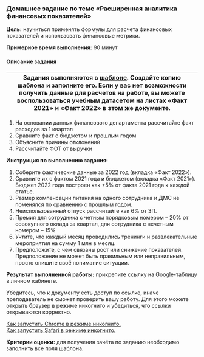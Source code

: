 ### Домашнее задание по теме «Расширенная аналитика финансовых показателей»
**Цель:** научиться применять формулы для расчета финансовых показателей и использовать финансовые метрики.

**Примерное время выполнения:** 90 минут

#### Описание задания
| Задания выполняются в [шаблоне](https://u.netology.ru/backend/uploads/lms/content_assets/file/3233/%D0%A8%D0%B0%D0%B1%D0%BB%D0%BE%D0%BD%D0%94%D0%B0%D1%82%D0%B0%D1%81%D0%B5%D1%82_%D0%A0%D0%B0%D1%81%D1%88%D0%B8%D1%80%D0%B5%D0%BD%D0%BD%D0%B0%D1%8F_%D0%B0%D0%BD%D0%B0%D0%BB%D0%B8%D1%82%D0%B8%D0%BA%D0%B0_%D1%84%D0%B8%D0%BD%D0%B0%D0%BD%D1%81%D0%BE%D0%B2%D1%8B%D1%85_%D0%BF%D0%BE%D0%BA%D0%B0%D0%B7%D0%B0%D1%82%D0%B5%D0%BB%D0%B5%D0%B9.xlsx). Создайте копию шаблона и заполните его. Если у вас нет возможности получить данные для расчетов на работе, вы можете воспользоваться учебным датасетом на листах «Факт 2021» и  «Факт 2022» в этом же документе. |
| --- |

1. На основании данных финансового департамента рассчитайте факт расходов за 1 квартал 
2. Сравните факт с бюджетом и прошлым годом
3. Объясните причины отклонений
4. Рассчитайте ФОТ от выручки

**Инструкция по выполнению задания:**
1. Соберите фактические данные за 2022 год (вкладка «Факт 2022»).
2. Сравните их с фактом 2021 года и бюджетом (вкладка «Факт 2021»). Бюджет 2022 года построен как +5% от факта 2021 года к каждой статье.
3. Размер компенсации питания на одного сотрудника и ДМС не поменялся по сравнению с прошлым годом.
4. Неиспользованный отпуск рассчитайте как 6% от ЗП.
5. Премия для сотрудника с четным порядковым номером – 20% от совокупного оклада за квартал, для сотрудника с нечетным номером – 15%
6. Учтите, что каждый месяц проводились тренинги и развлекательные мероприятия на сумму 1 млн в месяц.
7. Предположите, с чем связаны рост или снижение показателей. Предположение не может быть правильным или неправильным, просто опишите своё понимание ситуации.

**Результат выполненной работы:** прикрепите cсылку на Google-таблицу в личном кабинете.

Убедитесь, что к документу есть доступ по ссылке, иначе преподаватель не сможет проверить вашу работу. Для этого можете открыть браузер в режиме инкогнито и убедиться, что ссылки открываются корректно.

[Как запустить Chrome в режиме инкогнито.](https://support.google.com/chrome/answer/95464?co=GENIE.Platform%3DDesktop&hl=ru)  
[Как запустить Safari в режиме инкогнито.](https://support.apple.com/ru-ru/guide/safari/ibrw1069/mac)

**Критерии оценки:** для получения зачёта по заданию необходимо заполнить все поля шаблона.
